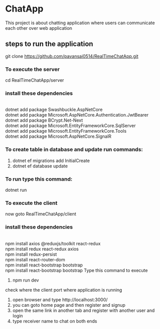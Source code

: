 # ChatApp 
This project is about chatting application where users can communicate each other over web application 

## steps to run the application 
git clone https://github.com/pavansai0514/RealTimeChatApp.git

### To execute the server

cd RealTimeChatApp/server

### install these dependencies
 <br> dotnet add package Swashbuckle.AspNetCore
 <br> dotnet add package Microsoft.AspNetCore.Authentication.JwtBearer
 <br>dotnet add package BCrypt.Net-Next
 <br>dotnet add package Microsoft.EntityFrameworkCore.SqlServer
 <br>dotnet add package Microsoft.EntityFrameworkCore.Tools
 <br>dotnet add package Microsoft.AspNetCore.SignalR

### To create table in database and update run commands:
1. dotnet ef migrations add InitialCreate 
2. dotnet ef database update

### To run type this command:
dotnet run

### To execute the client

now goto RealTimeChatApp/client 

### install these dependencies
<br>npm install axios @reduxjs/toolkit react-redux 
<br>npm install redux react-redux axios
<br>npm install redux-persist
<br>npm install react-router-dom
<br>npm install react-bootstrap bootstrap
<br>npm install react-bootstrap bootstrap
Type this command to execute 
1. npm run dev

check where the client port where application is running
1. open browser and type http://localhost:3000/ 
2. you can goto home page and then register and signup 
3. open the same link in another tab and register with another user and login 
4. type receiver name to chat on both ends 


